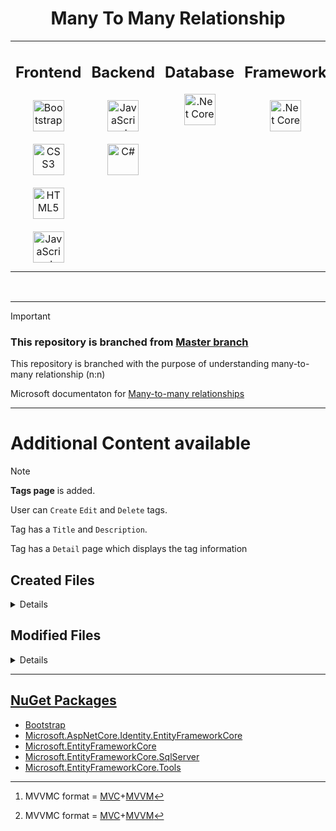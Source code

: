 <h1 align='center'> Many To Many Relationship </h1>


<div align='center'>

<table>
  
<tr> </tr>


<td valign="top" width="35%">
    
## Frontend  
<div align="center">  
    
<a href="https://getbootstrap.com/" target="_blank">
<img style="margin: 10px" src="https://profilinator.rishav.dev/skills-assets/bootstrap-plain.svg" alt="Bootstrap" height="50">
</a>  

<a href="https://www.w3schools.com/css/" target="_blank">
<img style="margin: 10px" src="https://profilinator.rishav.dev/skills-assets/css3-original-wordmark.svg" alt="CSS3" height="50">
</a>  

<a href="https://en.wikipedia.org/wiki/HTML5" target="_blank">
<img style="margin: 10px" src="https://profilinator.rishav.dev/skills-assets/html5-original-wordmark.svg" alt="HTML5" height="50">
</a>  

<a href="https://www.javascript.com/" target="_blank">
<img style="margin: 10px" src="https://profilinator.rishav.dev/skills-assets/javascript-original.svg" alt="JavaScript" height="50">
</a>  

</div>
  
</td>


<td valign="top" width="33%">
    
## Backend  
<div align="center">  
    
<a href="https://www.javascript.com/" target="_blank">
<img style="margin: 10px" src="https://profilinator.rishav.dev/skills-assets/javascript-original.svg" alt="JavaScript" height="50">
</a>  
    
<a href="https://docs.microsoft.com/en-us/dotnet/csharp/" target="_blank">
<img style="margin: 10px" src="https://profilinator.rishav.dev/skills-assets/csharp-original.svg" alt="C#" height="50">
</a> 

</div>
  
</td>

  
<td valign="top" width="33%">
    

## Database  
<div align="center"> 
  
<a href="https://www.microsoft.com/en-in/sql-server/sql-server-downloads" target="_blank">
<img src="https://github.com/ZNAXNOR/Simple-Website/assets/121810601/fdeff82c-eba0-4f3c-82a8-8a2b3e9d0678"  alt=".Net Core" height="50"/>
</a>  

</div>
  
</td>

  
<td valign="top" width="33%">

## Framework  
<div align="center">  
  
<a href="https://dotnet.microsoft.com/download" target="_blank">
  <img style="margin: 10px" src="https://profilinator.rishav.dev/skills-assets/dotnetcore.png" alt=".Net Core" height="50">
</a>  

</div>
  
</td>
    
</tr>

</table> 

</div>

<br/>  

---


> [!Important]
> ### This repository is branched from  [Master branch]
>
> This repository is branched with the purpose of understanding many-to-many relationship (n:n)
>
> Microsoft documentaton for [Many-to-many relationships]

[Many-to-many relationships]:https://learn.microsoft.com/en-us/ef/core/modeling/relationships/many-to-many
[Master branch]:https://github.com/ZNAXNOR/Simple-Website/tree/master

---


# Additional Content available
> [!Note]
> **Tags page** is added.
> 
> User can `Create` `Edit` and `Delete` tags.
> 
> Tag has a `Title` and `Description`.
> 
> Tag has a `Detail` page which displays the tag information
> 

## Created Files
<details>
<summary> Details </summary>

  ### MVVMC[^MVVMC]
  - Models  
  - View 
  - ViewModel
  - Controllers
  
  ### Database  
  - Migrations
  
  ### Additional Files  
  - Interfaces
  - Repository
    
</details>


## Modified Files
<details>
<summary> Details </summary>

  ### MVVMC[^MVVMC]
  - Controllers
  - ViewModels
  - Views

  ### Database
  - Data

  ### Additionall Files
  - Program.cs
  - Migrations

</details>


---


## [NuGet Packages]
- [Bootstrap]
- [Microsoft.AspNetCore.Identity.EntityFrameworkCore]
- [Microsoft.EntityFrameworkCore]
- [Microsoft.EntityFrameworkCore.SqlServer]
- [Microsoft.EntityFrameworkCore.Tools]


[NuGet Packages]: https://www.nuget.org/
[Bootstrap]: https://www.nuget.org/packages/bootstrap
[CloudinaryDotNet]: https://www.nuget.org/packages/CloudinaryDotNet
[Microsoft.AspNetCore.Identity.EntityFrameworkCore]: https://www.nuget.org/packages/Microsoft.AspNetCore.Identity.EntityFrameworkCore
[Microsoft.EntityFrameworkCore]: https://www.nuget.org/packages/Microsoft.EntityFrameworkCore
[Microsoft.EntityFrameworkCore.SqlServer]: https://www.nuget.org/packages/Microsoft.EntityFrameworkCore.SqlServer
[Microsoft.EntityFrameworkCore.Tools]: https://www.nuget.org/packages/Microsoft.EntityFrameworkCore.Tools


[^MVVMC]: MVVMC format = [MVC]+[MVVM]

[MVC]:https://learn.microsoft.com/en-us/aspnet/core/mvc/
[MVVM]:https://learn.microsoft.com/en-us/dotnet/architecture/maui/mvvm
